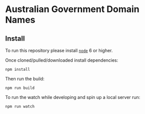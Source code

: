 Australian Government Domain Names
====

## Install

To run this repository please install [`node`](https://nodejs.org) 6 or higher.

Once cloned/pulled/downloaded install dependencies:

```shell
npm install
```

Then run the build:

```shell
npm run build
```

To run the watch while developing and spin up a local server run:

```shell
npm run watch
```
